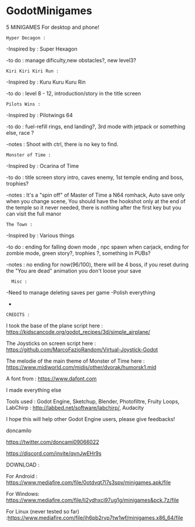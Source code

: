 # GodotMinigames

5 MINIGAMES
For desktop and phone!

    Hyper Decagon :

-Inspired by : Super Hexagon

-to do : manage dificulty,new obstacles?, new level3?

    Kiri Kiri Kiri Run :

-Inspired by : Kuru Kuru Kuru Rin

-to do : level 8 - 12, introduction/story in the title screen

    Pilots Wins :

-Inspired by : Pilotwings 64

-to do :  fuel-refill rings, end landing?, 3rd mode with jetpack or something else, race ?

-notes : Shoot with ctrl, there is no key to find.

    Monster of Time :

-Inspired by : Ocarina of Time

-to do : title screen story intro, caves enemy, 1st temple ending and boss, trophies?

-notes : It's a "spin off" of Master of Time a N64 romhack,  Auto save only when you change scene, You should have the hookshot only at the end of the temple so it never needed, there is nothing after the first key but you can visit the full manor

    The Town : 
    
-Inspired by : Various things

-to do : ending for falling down mode , npc spawn when carjack, ending for zombie mode, green story?, trophies ?, something in PUBs? 

-notes : no ending for now(96/100), there will be 4 boss, if you reset during the "You are dead" animation you don't loose your save

      Misc :
      
-Need to manage deleting saves per game
-Polish everything



*


    CREDITS :

I took the base of the plane script here : https://kidscancode.org/godot_recipes/3d/simple_airplane/

The Joysticks on screen script  here : https://github.com/MarcoFazioRandom/Virtual-Joystick-Godot

The melodie of the main theme of Monster of Time here : https://www.midiworld.com/midis/other/dvorak/humorsk1.mid

A font from : https://www.dafont.com

I made everything else 

Tools used :
Godot Engine,
Sketchup,
Blender,
Photofiltre,
Fruity Loops,
LabChirp : http://labbed.net/software/labchirp/,
Audacity

I hope this will help other Godot Engine users, please give feedbacks!

doncamilo

https://twitter.com/doncami09066022

https://discord.com/invite/qvnJwEHr9s





DOWNLOAD :

For Android :  https://www.mediafire.com/file/0otdvqt7l7s3spv/minigames.apk/file

For Windows:  https://www.mediafire.com/file/li2ydhxci97ug1g/minigames&pck.7z/file

For Linux (never tested so far) :https://www.mediafire.com/file/ih6pb2rvp7tw1wf/minigames.x86_64/file

